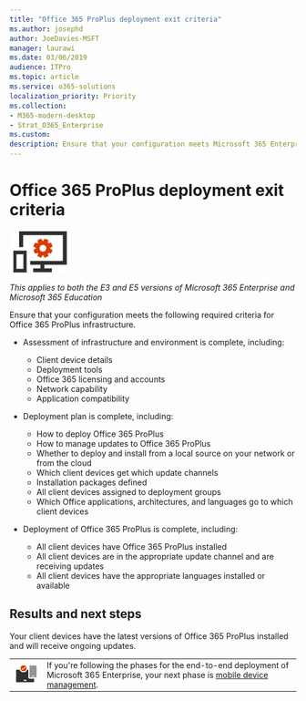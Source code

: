 ```yaml
---
title: "Office 365 ProPlus deployment exit criteria"
ms.author: josephd
author: JoeDavies-MSFT
manager: laurawi
ms.date: 03/06/2019
audience: ITPro
ms.topic: article
ms.service: o365-solutions
localization_priority: Priority
ms.collection: 
- M365-modern-desktop
- Strat_O365_Enterprise
ms.custom:
description: Ensure that your configuration meets Microsoft 365 Enterprise criteria for Office 365 ProPlus infrastructure.
---
```


# Office 365 ProPlus deployment exit criteria

![Phase 4: Office 365 ProPlus](./media/deploy-foundation-infrastructure/O365proplus_icon-small.png)

*This applies to both the E3 and E5 versions of Microsoft 365 Enterprise and Microsoft 365 Education*

Ensure that your configuration meets the following required criteria for Office 365 ProPlus infrastructure.

- Assessment of infrastructure and environment is complete, including:

    - Client device details
    - Deployment tools
    - Office 365 licensing and accounts
    - Network capability
    - Application compatibility

- Deployment plan is complete, including:

    - How to deploy Office 365 ProPlus
    - How to manage updates to Office 365 ProPlus
    - Whether to deploy and install from a local source on your network or from the cloud
    - Which client devices get which update channels
    - Installation packages defined
    - All client devices assigned to deployment groups
    - Which Office applications, architectures, and languages go to which client devices

- Deployment of Office 365 ProPlus is complete, including:

    - All client devices have Office 365 ProPlus installed
    - All client devices are in the appropriate update channel and are receiving updates
    - All client devices have the appropriate languages installed or available



## Results and next steps

Your client devices have the latest versions of Office 365 ProPlus installed and will receive ongoing updates.

|||
|:-------|:-----|
|![Phase 5: Mobile Device Management](./media/deploy-foundation-infrastructure/mobiledevicemgmt_icon-small.png)| If you're following the phases for the end-to-end deployment of Microsoft 365 Enterprise, your next phase is [mobile device management](mobility-infrastructure.md). |
